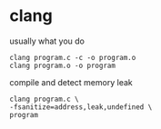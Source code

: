 <!-- toc -->
# clang

usually what you do

```shell
clang program.c -c -o program.o
clang program.o -o program
```

compile and detect memory leak

```shell
clang program.c \
-fsanitize=address,leak,undefined \
program
```
